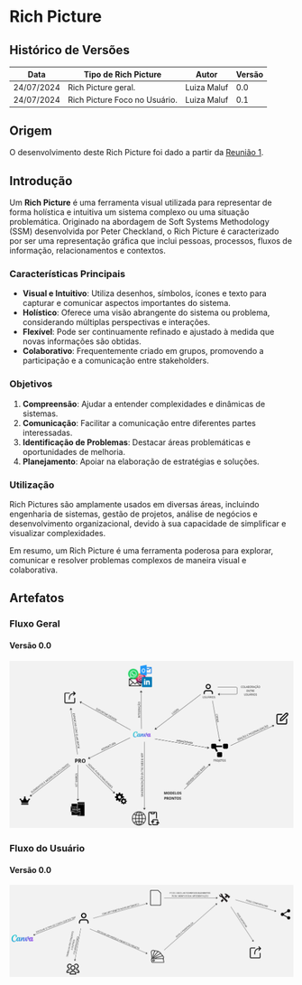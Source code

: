 # Rich Picture

## Histórico de Versões

| Data       | Tipo de Rich Picture          | Autor       | Versão |
|------------|-------------------------------|-------------|--------|
| 24/07/2024 | Rich Picture geral.           | Luiza Maluf | 0.0    |
| 24/07/2024 | Rich Picture Foco no Usuário. | Luiza Maluf | 0.1    |

## Origem

O desenvolvimento deste Rich Picture foi dado a partir da
[Reunião 1](../atas/reuniao1.md).

## Introdução

Um **Rich Picture** é uma ferramenta visual utilizada para representar de forma
holística e intuitiva um sistema complexo ou uma situação problemática.
Originado na abordagem de Soft Systems Methodology (SSM) desenvolvida por Peter
Checkland, o Rich Picture é caracterizado por ser uma representação gráfica que
inclui pessoas, processos, fluxos de informação, relacionamentos e contextos.

### Características Principais

- **Visual e Intuitivo**: Utiliza desenhos, símbolos, ícones e texto para
  capturar e comunicar aspectos importantes do sistema.
- **Holístico**: Oferece uma visão abrangente do sistema ou problema,
  considerando múltiplas perspectivas e interações.
- **Flexível**: Pode ser continuamente refinado e ajustado à medida que novas
  informações são obtidas.
- **Colaborativo**: Frequentemente criado em grupos, promovendo a participação e
  a comunicação entre stakeholders.

### Objetivos

1. **Compreensão**: Ajudar a entender complexidades e dinâmicas de sistemas.
2. **Comunicação**: Facilitar a comunicação entre diferentes partes
   interessadas.
3. **Identificação de Problemas**: Destacar áreas problemáticas e oportunidades
   de melhoria.
4. **Planejamento**: Apoiar na elaboração de estratégias e soluções.

### Utilização

Rich Pictures são amplamente usados em diversas áreas, incluindo engenharia de
sistemas, gestão de projetos, análise de negócios e desenvolvimento
organizacional, devido à sua capacidade de simplificar e visualizar
complexidades.

Em resumo, um Rich Picture é uma ferramenta poderosa para explorar, comunicar e
resolver problemas complexos de maneira visual e colaborativa.

## Artefatos

### Fluxo Geral

#### Versão 0.0

![Rich Picture Geral](../images/rich-picture/v0.0/geral.jpg)

### Fluxo do Usuário

#### Versão 0.0

![Rich Picture Usuario 00](../images/rich-picture/v0.0/fluxo-de-usuario.jpg)
